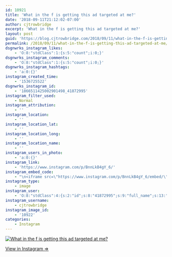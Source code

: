 ```yaml
---
id: 10921
title: 'What in the f is getting this ad targeted at me?'
date: '2018-09-11T21:12:02-07:00'
author: cjtrowbridge
excerpt: 'What in the f is getting this ad targeted at me?'
layout: post
guid: 'https://blog.cjtrowbridge.com/2018/09/11/what-in-the-f-is-getting-this-ad-targeted-at-me/'
permalink: /2018/09/11/what-in-the-f-is-getting-this-ad-targeted-at-me/
dsgnwrks_instagram_likes:
    - 'O:8:"stdClass":1:{s:5:"count";i:0;}'
dsgnwrks_instagram_comments:
    - 'O:8:"stdClass":1:{s:5:"count";i:0;}'
dsgnwrks_instagram_hashtags:
    - 'a:0:{}'
instagram_created_time:
    - '1536725522'
dsgnwrks_instagram_id:
    - '1866511425002901498_41872995'
instagram_filter_used:
    - Normal
instagram_attribution:
    - ''
instagram_location:
    - ''
instagram_location_lat:
    - ''
instagram_location_long:
    - ''
instagram_location_name:
    - ''
instagram_users_in_photo:
    - 'a:0:{}'
instagram_link:
    - 'https://www.instagram.com/p/BnnLkB4gY_6/'
instagram_embed_code:
    - "\n<iframe src=\"https://www.instagram.com/p/BnnLkB4gY_6/embed/\" width=\"612\" height=\"710\" frameborder=\"0\" scrolling=\"no\" allowtransparency=\"true\" class=\"insta-image-embed\"></iframe>\n"
instagram_type:
    - image
instagram_user:
    - 'O:8:"stdClass":4:{s:2:"id";s:8:"41872995";s:9:"full_name";s:13:"CJ Trowbridge";s:15:"profile_picture";s:141:"https://scontent.cdninstagram.com/vp/2a0bf6ee9c80fb714d5a904ec5a3e35b/5C2F601C/t51.2885-19/s150x150/13724650_1188772791164794_142557231_a.jpg";s:8:"username";s:12:"cjtrowbridge";}'
instagram_username:
    - cjtrowbridge
instagram_image_id:
    - '10922'
categories:
    - Instagram
---
```


[![What in the f is getting this ad targeted at me?](https://blog.cjtrowbridge.com/wp-content/uploads/2018/09/1536725522-1-1.jpg)](https://www.instagram.com/p/BnnLkB4gY_6/)

[View in Instagram ⇒](https://www.instagram.com/p/BnnLkB4gY_6/)